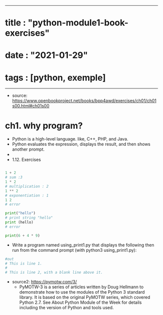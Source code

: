
---
# title : "python-module1-book-exercises"
# date : "2021-01-29"
# tags : [python, exemple]
---

- source: https://www.openbookproject.net/books/bpp4awd/exercises/ch01/ch01s00.html#ch01s00

# ch1. why program?

- Python is a high-level language. like, C++, PHP, and Java.
- Python evaluates the expression, displays the result, and then shows another prompt.
- 
- 1.12. Exercises
```python

1 + 2
# sum :3 
1 * 2
# multiplication : 2
1 ** 2
# exponentiation : 1
1 2 
# error

print("hello")
# print string "hello"
print (hello)
# error 

print(6 + 4 * 9)

```

- Write a program named using_print1.py that displays the following then run from the command prompt (with python3 using_print1.py):

```python
#out 
# This is line 1.
# 
# This is line 2, with a blank line above it.

```

- source2: https://pymotw.com/3/
  - PyMOTW-3 is a series of articles written by Doug Hellmann to demonstrate how to use the modules of the Python 3 standard library. It is based on the original PyMOTW series, which covered Python 2.7. See About Python Module of the Week for details including the version of Python and tools used.
